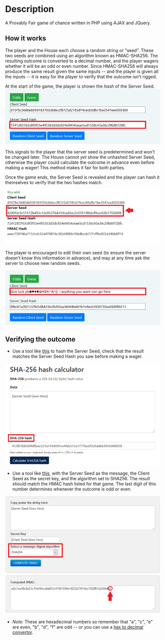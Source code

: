 # Description

A Provably Fair game of chance written in PHP using AJAX and JQuery.

## How it works

The player and the House each choose a random string or "seed". These two seeds are combined using an algorithm known as HMAC-SHA256. The resulting outcome is converted to a decimal number, and the player wagers whether it will be an odd or even number. Since HMAC-SHA256 will always produce the same result given the same inputs -- and the player is given all the inputs -- it is easy for the player to verify that the outcome isn't rigged.

At the start of the game, the player is shown the *hash* of the Server Seed. 
![](https://github.com/mde5/provably-fair/blob/master/assets/serverseedhash.png)

This signals to the player that the server seed is predetermined and won't be changed later. The House cannot *yet* show the unhashed Server Seed, otherwise the player could calculate the outcome in advance even before making a wager! This method makes it fair for both parties.

Once the game ends, the Server Seed is revealed and the player can hash it themselves to verify that the two hashes match.

![](https://github.com/mde5/provably-fair/blob/master/assets/serverseed.png)

The player is encouraged to edit their own seed (to ensure the server doesn't know this information in advance), and may at any time ask the server to choose new random seeds. 

![](https://github.com/mde5/provably-fair/blob/master/assets/clientseed.png)

## Verifying the outcome

- Use a tool like [this](https://xorbin.com/tools/sha256-hash-calculator) to hash the Server Seed, check that the result matches the Server Seed Hash you saw before making a wager.

![](https://github.com/mde5/provably-fair/blob/master/assets/sha256.png)

- Use a tool like [this](https://www.freeformatter.com/hmac-generator.html), with the Server Seed as the message, 
the Client Seed as the secret key, and the algorithm set to SHA256. The result should match the HMAC hash listed for that game. 
The last digit of this number determines whenever the outcome is odd or even.

![](https://github.com/mde5/provably-fair/blob/master/assets/hmac-sha256.png)

- *Note:* These are hexadecimal numbers so remember that "a", "c", "e" are even, "b", "d", "f" are odd -- 
or you can use a [hex to decimal convertor](https://www.binaryhexconverter.com/hex-to-decimal-converter).

